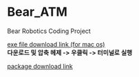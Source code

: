 # Bear_ATM
Bear Robotics Coding Project

[exe file download link (for mac os)](https://drive.google.com/file/d/1o-HqlOyY9kKXN6jknPvN1rk2m-X4_KSj/view?usp=sharing)  
**다운로드 및 압축 헤제 -> 우클릭 -> 터미널로 실행**   
  
  
[package download link](https://drive.google.com/file/d/1pAThHD0ZGLhDctWXZmPI22BKWOZgrVAv/view?usp=sharing)